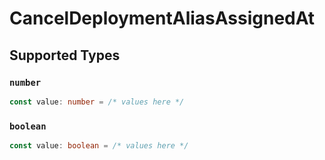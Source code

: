 # CancelDeploymentAliasAssignedAt


## Supported Types

### `number`

```typescript
const value: number = /* values here */
```

### `boolean`

```typescript
const value: boolean = /* values here */
```

